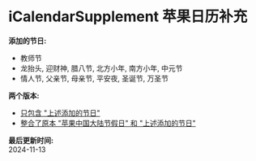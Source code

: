 # iCalendarSupplement 苹果日历补充
**添加的节日:**  
- 教师节  
- 龙抬头, 迎财神, 腊八节, 北方小年, 南方小年, 中元节  
- 情人节, 父亲节, 母亲节, 平安夜, 圣诞节, 万圣节

**两个版本:**
- [只包含 "上述添加的节日"](https://raw.githubusercontent.com/administrator418/iCalendarSupplement/main/custom_ics/apple_supplement.ics)
- [整合了原本 "苹果中国大陆节假日" 和 "上述添加的节日"](https://raw.githubusercontent.com/administrator418/iCalendarSupplement/main/custom_ics/apple_supplement_with_original.ics)

**最后更新时间:**  
2024-11-13
